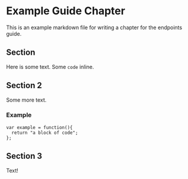 # Example Guide Chapter

This is an example markdown file for writing a chapter for the endpoints guide.

## Section

Here is some text. Some `code` inline. 

## Section 2

Some more text.

### Example

```
var example = function(){
  return "a block of code";
};
```

## Section 3

Text!

